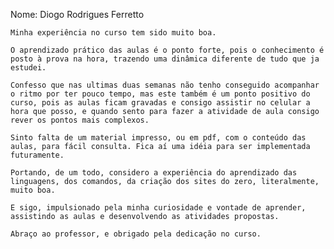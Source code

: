 Nome: Diogo Rodrigues Ferretto

    Minha experiência no curso tem sido muito boa.
    
    O aprendizado prático das aulas é o ponto forte, pois o conhecimento é posto à prova na hora, trazendo uma dinâmica diferente de tudo que ja estudei.

    Confesso que nas ultimas duas semanas não tenho conseguido acompanhar o ritmo por ter pouco tempo, mas este também é um ponto positivo do curso, pois as aulas ficam gravadas e consigo assistir no celular a hora que posso, e quando sento para fazer a atividade de aula consigo rever os pontos mais complexos.

    Sinto falta de um material impresso, ou em pdf, com o conteúdo das aulas, para fácil consulta. Fica aí uma idéia para ser implementada futuramente.

    Portando, de um todo, considero a experiência do aprendizado das linguagens, dos comandos, da criação dos sites do zero, literalmente, muito boa.
    
    E sigo, impulsionado pela minha curiosidade e vontade de aprender, assistindo as aulas e desenvolvendo as atividades propostas.

    Abraço ao professor, e obrigado pela dedicação no curso.